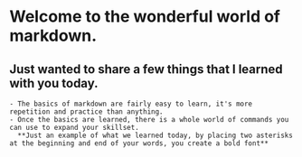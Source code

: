 # Welcome to the wonderful world of markdown.  

## Just wanted to share a few things that I learned with you today.  
    - The basics of markdown are fairly easy to learn, it's more repetition and practice than anything.
    - Once the basics are learned, there is a whole world of commands you can use to expand your skillset. 
      **Just an example of what we learned today, by placing two asterisks at the beginning and end of your words, you create a bold font**
